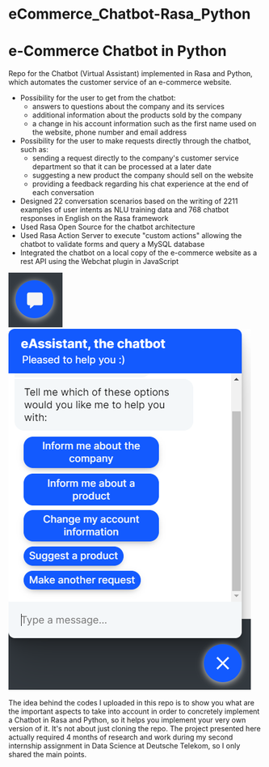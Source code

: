 # eCommerce_Chatbot-Rasa_Python


# e-Commerce Chatbot in Python
Repo for the Chatbot (Virtual Assistant) implemented in Rasa and Python, which automates the customer service of an e-commerce website.

* Possibility for the user to get from the chatbot:
	* answers to questions about the company and its services
	* additional information about the products sold by the company
	* a change in his account information such as the first name used on the website, phone number and email address
* Possibility for the user to make requests directly through the chatbot, such as:
	* sending a request directly to the company's customer service department so that it can be processed at a later date
	* suggesting a new product the company should sell on the website
	* providing a feedback regarding his chat experience at the end of each conversation
* Designed 22 conversation scenarios based on the writing of 2211 examples of user intents as NLU training data and 768 chatbot responses in English on the Rasa framework
* Used Rasa Open Source for the chatbot architecture
* Used Rasa Action Server to execute "custom actions" allowing the chatbot to validate forms and query a MySQL database
* Integrated the chatbot on a local copy of the e-commerce website as a rest API using the Webchat plugin in JavaScript

![](https://github.com/Zaamine/Zaamine/blob/main/images/rasa_chatbot-screenshot_1.PNG)
![](https://github.com/Zaamine/Zaamine/blob/main/images/rasa_chatbot-screenshot_2.PNG)

The idea behind the codes I uploaded in this repo is to show you what are the important aspects to take into account in order to concretely implement a Chatbot in Rasa and Python, so it helps you implement your very own version of it. It's not about just cloning the repo. The project presented here actually required 4 months of research and work during my second internship assignment in Data Science at Deutsche Telekom, so I only shared the main points.
